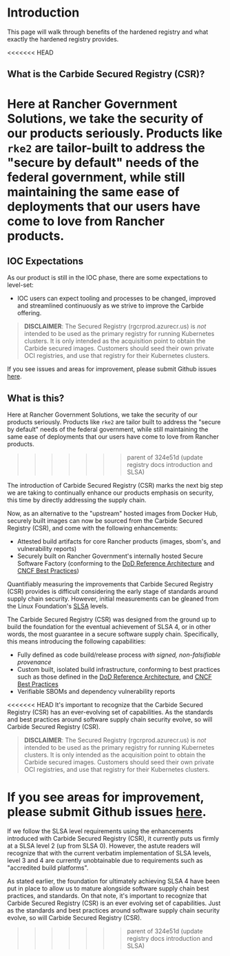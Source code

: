 # Introduction

This page will walk through benefits of the hardened registry and what exactly the hardened registry provides.

<<<<<<< HEAD
## What is the Carbide Secured Registry (CSR)?
Here at Rancher Government Solutions, we take the security of our products seriously.  Products like `rke2` are tailor-built to address the "secure by default" needs of the federal government, while still maintaining the same ease of deployments that our users have come to love from Rancher products.
=======
## IOC Expectations
As our product is still in the IOC phase, there are some expectations to level-set:

* IOC users can expect tooling and processes to be changed, improved and streamlined continuously as we strive to improve the Carbide offering.

> **DISCLAIMER**:  The Secured Registry (rgcrprod.azurecr.us) is _not_ intended to be used as the primary registry for running Kubernetes clusters. It is only intended as the acquisition point to obtain the Carbide secured images. Customers should seed their own private OCI registries, and use that registry for their Kubernetes clusters.

If you see issues and areas for improvement, please submit Github issues [here](https://github.com/rancherfederal/carbide-docs/issues).

## What is this?
Here at Rancher Government Solutions, we take the security of our products seriously.  Products like `rke2` are tailor built to address the "secure by default" needs of the federal government, while still maintaining the same ease of deployments that our users have come to love from Rancher products.
>>>>>>> parent of 324e51d (update registry docs introduction and SLSA)

The introduction of Carbide Secured Registry (CSR) marks the next big step we are taking to continually enhance our products emphasis on security, this time by directly addressing the supply chain.

Now, as an alternative to the "upstream" hosted images from Docker Hub, securely built images can now be sourced from the Carbide Secured Registry (CSR), and come with the following enhancements:

- Attested build artifacts for core Rancher products (images, sbom's, and vulnerability reports)
- Securely built on Rancher Government's internally hosted Secure Software Factory (conforming to the [DoD Reference Architecture](https://dodcio.defense.gov/Portals/0/Documents/Library/DoD%20Enterprise%20DevSecOps%20Reference%20Design%20-%20CNCF%20Kubernetes%20w-DD1910_cleared_20211022.pdf) and [CNCF Best Practices](https://project.linuxfoundation.org/hubfs/CNCF_SSCP_v1.pdf))

Quantifiably measuring the improvements that Carbide Secured Registry (CSR) provides is difficult considering the early stage of standards around supply chain security.  However, initial measurements can be gleaned from the Linux Foundation's [SLSA](https://slsa.dev) levels.

The Carbide Secured Registry (CSR)  was designed from the ground up to build the foundation for the eventual achievement of SLSA 4, or in other words, the most guarantee in a secure software supply chain. Specifically, this means introducing the following capabilities:

- Fully defined as code build/release process _with signed, non-falsifiable provenance_
- Custom built, isolated build infrastructure, conforming to best practices such as those defined in the [DoD Reference Architecture](https://dodcio.defense.gov/Portals/0/Documents/Library/DoD%20Enterprise%20DevSecOps%20Reference%20Design%20-%20CNCF%20Kubernetes%20w-DD1910_cleared_20211022.pdf), and [CNCF Best Practices](https://project.linuxfoundation.org/hubfs/CNCF_SSCP_v1.pdf)
- Verifiable SBOMs and dependency vulnerability reports

<<<<<<< HEAD
It's important to recognize that the Carbide Secured Registry (CSR) has an ever-evolving set of capabilities. As the standards and best practices around software supply chain security evolve, so will Carbide Secured Registry (CSR).

> **DISCLAIMER**:  The Secured Registry (rgcrprod.azurecr.us) is _not_ intended to be used as the primary registry for running Kubernetes clusters. It is only intended as the acquisition point to obtain the Carbide secured images. Customers should seed their own private OCI registries, and use that registry for their Kubernetes clusters.

If you see areas for improvement, please submit Github issues [here](https://github.com/rancherfederal/carbide-docs/issues).
=======
If we follow the SLSA level requirements using the enhancements introduced with Carbide Secured Registry (CSR), it currently puts us firmly at a SLSA level 2 (up from SLSA 0).  However, the astute readers will recognize that with the current verbatim implementation of SLSA levels, level 3 and 4 are currently unobtainable due to requirements such as "accredited build platforms".

As stated earlier, the foundation for ultimately achieving SLSA 4 have been put in place to allow us to mature alongside software supply chain best practices, and standards. On that note, it's important to recognize that Carbide Secured Registry (CSR) is an ever evolving set of capabilities. Just as the standards and best practices around software supply chain security evolve, so will Carbide Secured Registry (CSR).
>>>>>>> parent of 324e51d (update registry docs introduction and SLSA)
